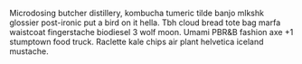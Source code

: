 Microdosing butcher distillery, kombucha tumeric tilde banjo mlkshk glossier post-ironic put a bird on it hella. Tbh cloud bread tote bag marfa waistcoat fingerstache biodiesel 3 wolf moon. Umami PBR&B fashion axe +1 stumptown food truck. Raclette kale chips air plant helvetica iceland mustache.